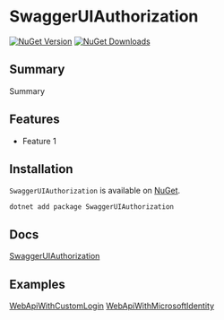 
# SwaggerUIAuthorization

[![NuGet Version](https://img.shields.io/nuget/v/SwaggerUIAuthorization.svg)](https://www.nuget.org/packages/SwaggerUIAuthorization/) [![NuGet Downloads](https://img.shields.io/nuget/dt/SwaggerUIAuthorization.svg)](https://www.nuget.org/packages/SwaggerUIAuthorization/)

## Summary

Summary

## Features

- Feature 1

## Installation
`SwaggerUIAuthorization` is available on [NuGet](https://www.nuget.org/packages/SwaggerUIAuthorization/). 

    dotnet add package SwaggerUIAuthorization

## Docs

[SwaggerUIAuthorization](src/README.md)

## Examples
[WebApiWithCustomLogin](samples/WebApiWithCustomLogin/README.md) [WebApiWithMicrosoftIdentity](samples/WebApiWithMicrosoftIdentity/README.md)